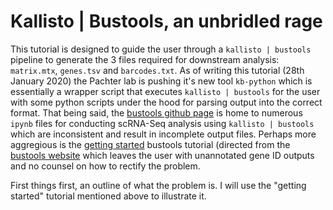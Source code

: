 # Kallisto | Bustools, an unbridled rage

This tutorial is designed to guide the user through a `kallisto | bustools` pipeline to generate the 3 files required for downstream analysis: `matrix.mtx`, `genes.tsv` and `barcodes.txt`. As of writing this tutorial (28th January 2020) the Pachter lab is pushing it's new tool `kb-python` which is essentially a wrapper script that executes `kallisto | bustools` for the user with some python scripts under the hood for parsing output into the correct format. That being said, the [bustools github page](https://github.com/BUStools/BUS_notebooks_python/tree/master/dataset-notebooks) is home to numerous `ipynb` files for conducting scRNA-Seq analysis using `kallisto | bustools` which are inconsistent and result in incomplete output files. Perhaps more aggregious is the [getting started](https://www.kallistobus.tools/getting_started) bustools tutorial (directed from the [bustools website](https://bustools.github.io/) which leaves the user with unannotated gene ID outputs and no counsel on how to rectify the problem. 

First things first, an outline of what the problem is. I will use the "getting started" tutorial mentioned above to illustrate it.



